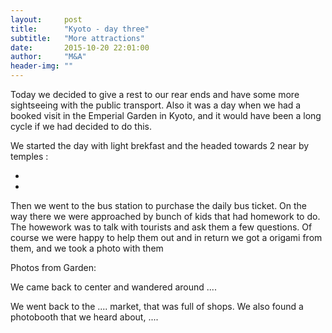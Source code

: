 ```yaml
---
layout:     post
title:      "Kyoto - day three"
subtitle:   "More attractions"
date:       2015-10-20 22:01:00
author:     "M&A"
header-img: ""
---
```


Today we decided to give a rest to our rear ends and have some more sightseeing with the public transport.
Also it was a day when we had a booked visit in the Emperial Garden in Kyoto, and it would have been a long cycle if we had decided to do this.

We started the day with light brekfast and the headed towards 2 near by temples :

- 
- 

Then we went to the bus station to purchase the daily bus ticket. On the way there we were approached by bunch of kids that had homework to do.
The howework was to talk with tourists and ask them a few questions. Of course we were happy to help them out and in return we got a origami from them, and we took a photo with them



Photos from Garden:

We came back to center and wandered around ....


We went back to the .... market, that was full of shops.
We also found a photobooth that we heard about, ....

